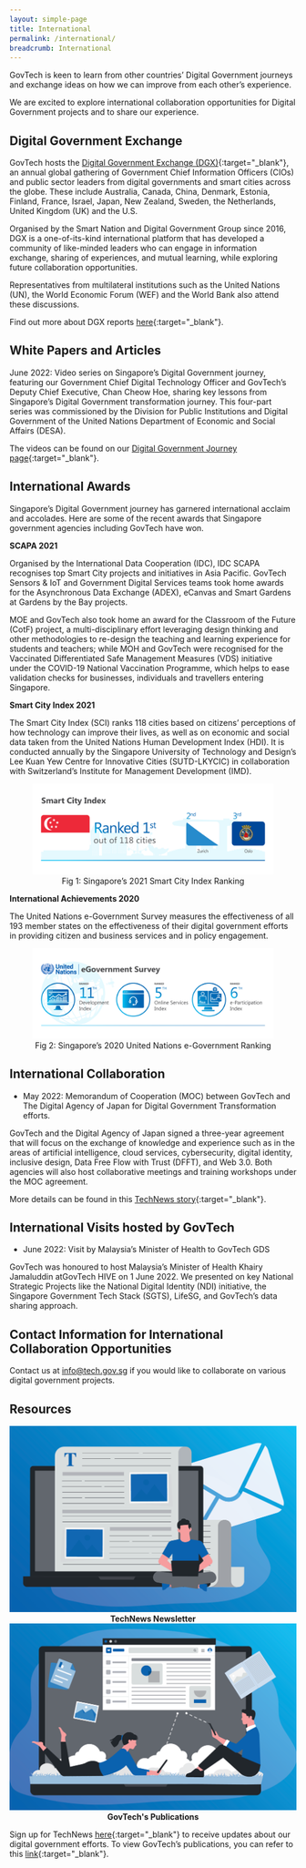 ```yaml
---
layout: simple-page
title: International
permalink: /international/
breadcrumb: International
---
```


GovTech is keen to learn from other countries’ Digital Government journeys and exchange ideas on how we can improve from each other’s experience.

We are excited to explore international collaboration opportunities for Digital Government projects and to share our experience. 

## Digital Government Exchange

GovTech hosts the [Digital Government Exchange (DGX)](https://www.tech.gov.sg/media/corporate-publications/digital-government-exchange-reports){:target="_blank"}, an annual global gathering of Government Chief Information Officers (CIOs) and public sector leaders from digital governments and smart cities across the globe. These include Australia, Canada, China, Denmark, Estonia, Finland, France, Israel, Japan, New Zealand, Sweden, the Netherlands, United Kingdom (UK) and the U.S. 

Organised by the Smart Nation and Digital Government Group since 2016, DGX is a one-of-its-kind international platform that has developed a community of like-minded leaders who can engage in information exchange, sharing of experiences, and mutual learning, while exploring future collaboration opportunities. 

Representatives from multilateral institutions such as the United Nations (UN), the World Economic Forum (WEF) and the World Bank also attend these discussions. 

Find out more about DGX reports [here](https://www.tech.gov.sg/media/corporate-publications/digital-government-exchange-reports){:target="_blank"}.

## White Papers and Articles

June 2022: Video series on Singapore’s Digital Government journey, featuring our Government Chief Digital Technology Officer and GovTech’s Deputy Chief Executive, Chan Cheow Hoe, sharing key lessons from Singapore’s Digital Government transformation journey. This four-part series was commissioned by the Division for Public Institutions and Digital Government of the United Nations Department of Economic and Social Affairs (DESA).

The videos can be found on our [Digital Government Journey page](https://www.tech.gov.sg/singapore-digital-government-journey/){:target="_blank"}.

## International Awards

Singapore’s Digital Government journey has garnered international acclaim and accolades. Here are some of the recent awards that Singapore government agencies including GovTech have won.

**SCAPA 2021**

Organised by the International Data Cooperation (IDC), IDC SCAPA recognises top Smart City projects and initiatives in Asia Pacific. GovTech Sensors & IoT and Government Digital Services teams took home awards for the Asynchronous Data Exchange (ADEX), eCanvas and Smart Gardens at Gardens by the Bay projects. 

MOE and GovTech also took home an award for the Classroom of the Future (CotF) project, a multi-disciplinary effort leveraging design thinking and other methodologies to re-design the teaching and learning experience for students and teachers; while MOH and GovTech were recognised for the Vaccinated Differentiated Safe Management Measures (VDS) initiative under the COVID-19 National Vaccination Programme, which helps to ease validation checks for businesses, individuals and travellers entering Singapore.

**Smart City Index 2021**

The Smart City Index (SCI) ranks 118 cities based on citizens’ perceptions of how technology can improve their lives, as well as on economic and social data taken from the United Nations Human Development Index (HDI). It is conducted annually by the Singapore University of Technology and Design’s Lee Kuan Yew Centre for Innovative Cities (SUTD-LKYCIC) in collaboration with Switzerland’s Institute for Management Development (IMD).

<figure style="text-align: center">
  <img
    src="/images/digital-transformation/Fig-1-Smart-City-Index.png" 
    alt="Fig 1: Singapore’s 2021 Smart City Index Ranking"
  />
  <figcaption>Fig 1: Singapore’s 2021 Smart City Index Ranking</figcaption>
</figure>
 
**International Achievements 2020**

The United Nations e-Government Survey measures the effectiveness of all 193 member states on the effectiveness of their digital government efforts in providing citizen and business services and in policy engagement.

<figure style="text-align: center">
  <img
    src="/images/digital-transformation/Fig-2-UN-e-gov-survey-ranking.png" 
    alt="Fig 2: Singapore’s 2020 United Nations e-Government Ranking"
  />
  <figcaption>Fig 2: Singapore’s 2020 United Nations e-Government Ranking</figcaption>
</figure>

## International Collaboration

- May 2022: Memorandum of Cooperation (MOC) between GovTech and The Digital Agency of Japan for Digital Government Transformation efforts.

GovTech and the Digital Agency of Japan signed a three-year agreement that will focus on the exchange of knowledge and experience such as in the areas of artificial intelligence, cloud services, cybersecurity, digital identity, inclusive design, Data Free Flow with Trust (DFFT), and Web 3.0. Both agencies will also host collaborative meetings and training workshops under the MOC agreement.

More details can be found in this [TechNews story](https://www.tech.gov.sg/media/technews/govtech-partners-the-digital-agency-of-japan-to-push-digital-government-transformation){:target="_blank"}.

## International Visits hosted by GovTech

- June 2022: Visit by Malaysia’s Minister of Health to GovTech GDS

GovTech was honoured to host Malaysia’s Minister of Health Khairy Jamaluddin atGovTech HIVE on 1 June 2022. We presented on key National Strategic Projects like the National Digital Identity (NDI) initiative, the Singapore Government Tech Stack (SGTS), LifeSG, and GovTech’s data sharing approach.

## Contact Information for International Collaboration Opportunities

Contact us at <info@tech.gov.sg> if you would like to collaborate on various digital government projects.

## Resources

<div class="row">
  <div class="col" style="text-align: center">
    <a href="/media/technews/subscribe" target="_blank">
      <img src="/images/digital-transformation/TechNews-newsletter.png" alt="TechNews Newsletter" /></a>
    <figcaption><b>TechNews Newsletter</b></figcaption>
  </div>

  <div class="col" style="text-align: center">
    <a href="/media/corporate-publications" target="_blank">
      <img src="/images/digital-transformation/GovTech-publications.png" alt="GovTech's Publications" /></a>
    <figcaption><b>GovTech's Publications</b></figcaption>
  </div>
  <div class="col"></div>
  <div class="col"></div>
</div>

Sign up for TechNews [here](https://www.tech.gov.sg/media/technews/subscribe){:target="_blank"} to receive updates about our digital government efforts. To view GovTech’s publications, you can refer to this [link](https://www.tech.gov.sg/media/corporate-publications/){:target="_blank"}. 
